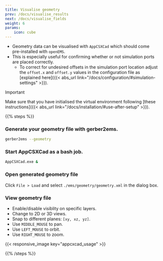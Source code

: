 ```yaml
---
title: Visualise geometry
prev: /docs/visualise_results
next: /docs/visualise_fields
weight: 6
params:
    icon: cube
---
```


- Geometry data can be visualised with ```AppCSXCad``` which should come pre-installed with ```openEMS```.
- This is especially useful for confirming whether or not simulation ports are placed correctly.
    - To correct for undesired offsets in the simulation port location adjust the ```offset.x``` and ```offset.y``` values in the configuration file as [explained here]({{< abs_url link="/docs/configuration/#simulation-settings" >}}).

> [!IMPORTANT]
> Make sure that you have initialised the virtual environment following [these instructions]({{< abs_url link="/docs/installation/#use-after-setup" >}}).


{{% steps %}}

### Generate your geometry file with gerber2ems.

```bash
gerber2ems --geometry
```

### Start AppCSXCad as a bash job.
```bash
AppCSXCad.exe &
```

### Open generated geometry file
Click ```File > Load``` and select ```./ems/geometry/geometry.xml``` in the dialog box.

### View geometry file
- Enable/disable visiblity on specific layers.
- Change to 2D or 3D views.
- Snap to different planes: ```[xy, xz, yz]```.
- Use ```MIDDLE_MOUSE``` to pan.
- Use ```LEFT_MOUSE``` to orbit.
- Use ```RIGHT_MOUSE``` to zoom.

{{< responsive_image key="appcxcad_usage" >}}

{{% /steps %}}
